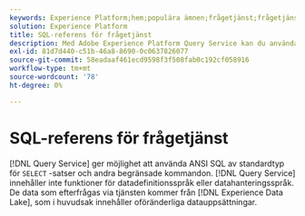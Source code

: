 ```yaml
---
keywords: Experience Platform;hem;populära ämnen;frågetjänst;frågetjänst;sql;sql reference;
solution: Experience Platform
title: SQL-referens för frågetjänst
description: Med Adobe Experience Platform Query Service kan du använda ANSI SQL av standardtyp för SELECT-satser och andra begränsade kommandon.
exl-id: 81d7d440-c51b-46a8-8690-0c0637826077
source-git-commit: 58eadaaf461ecd9598f3f508fab0c192cf058916
workflow-type: tm+mt
source-wordcount: '78'
ht-degree: 0%

---
```


# SQL-referens för frågetjänst

[!DNL Query Service] ger möjlighet att använda ANSI SQL av standardtyp för `SELECT` -satser och andra begränsade kommandon. [!DNL Query Service] innehåller inte funktioner för datadefinitionsspråk eller datahanteringsspråk. De data som efterfrågas via tjänsten kommer från [!DNL Experience Data Lake], som i huvudsak innehåller oföränderliga datauppsättningar.
